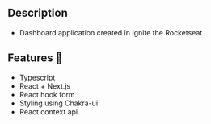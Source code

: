 

## Description
- Dashboard application created in Ignite the Rocketseat

## Features 🚀
 - Typescript
 - React + Next.js
 - React hook form
 - Styling using Chakra-ui
 - React context api
